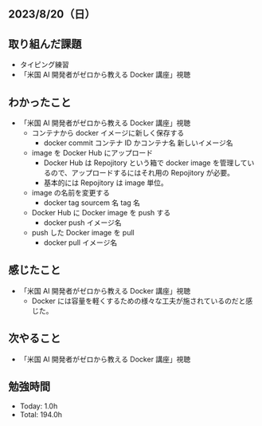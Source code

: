 ## 2023/8/20（日）

## 取り組んだ課題

- タイピング練習
- 「米国 AI 開発者がゼロから教える Docker 講座」視聴

## わかったこと

- 「米国 AI 開発者がゼロから教える Docker 講座」視聴
  - コンテナから docker イメージに新しく保存する
    - docker commit コンテナ ID かコンテナ名 新しいイメージ名
  - image を Docker Hub にアップロード
    - Docker Hub は Repojitory という箱で docker image を管理しているので、アップロードするにはそれ用の Repojitory が必要。
    - 基本的には Repojitory は image 単位。
  - image の名前を変更する
    - docker tag sourcem 名 tag 名
  - Docker Hub に Docker image を push する
    - docker push イメージ名
  - push した Docker image を pull
    - docker pull イメージ名

## 感じたこと

- 「米国 AI 開発者がゼロから教える Docker 講座」視聴
  - Docker には容量を軽くするための様々な工夫が施されているのだと感じた。

## 次やること

- 「米国 AI 開発者がゼロから教える Docker 講座」視聴

## 勉強時間

- Today: 1.0h
- Total: 194.0h
